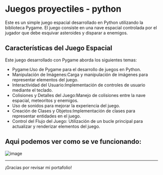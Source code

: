 # Juegos proyectiles - python 
Este es un simple juego espacial desarrollado en Python utilizando la biblioteca Pygame. El juego consiste en una nave espacial controlada por el jugador que debe esquivar asteroides y disparar a enemigos.

## Características del Juego Espacial
Este juego desarrollado con Pygame aborda los siguientes temas:

- Pygame:Uso de Pygame para el desarrollo de juegos en Python.
- Manipulación de Imágenes:Carga y manipulación de imágenes para representar elementos del juego.
- Interactividad del Usuario:Implementación de controles de usuario mediante el teclado.
- Colisiones y Detalles del Juego:Manejo de colisiones entre la nave espacial, meteoritos y enemigos.
- Uso de sonidos para mejorar la experiencia del juego.
- Creación de Clases y Objetos:Implementación de clases para representar entidades en el juego.
- Control del Flujo del Juego: Utilización de un bucle principal para actualizar y renderizar elementos del juego.
## Aqui podemos ver como se ve funcionando:

![image](https://github.com/andresfmurciaz/juegoProyectiles/assets/101027787/a551fc9e-54a8-4da1-89bd-6b93495be0d3)

---
¡Gracias por revisar mi portafolio!

